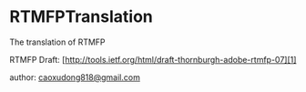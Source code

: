 RTMFPTranslation
================

The translation of RTMFP

RTMFP Draft: [http://tools.ietf.org/html/draft-thornburgh-adobe-rtmfp-07][1]

author: caoxudong818@gmail.com


[1]:    http://tools.ietf.org/html/draft-thornburgh-adobe-rtmfp-07
